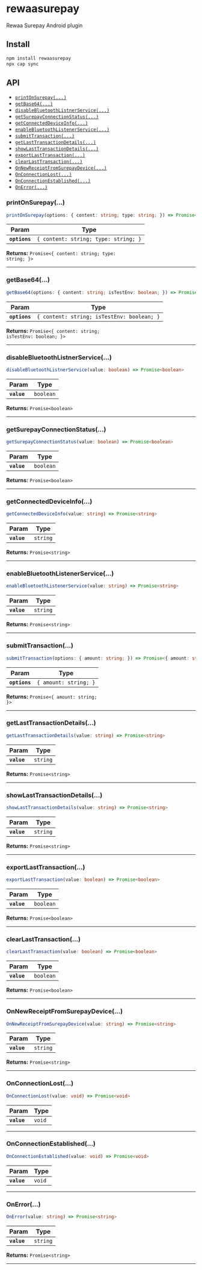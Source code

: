 # rewaasurepay

Rewaa Surepay Android plugin

## Install

```bash
npm install rewaasurepay
npx cap sync
```

## API

<docgen-index>

* [`printOnSurepay(...)`](#printonsurepay)
* [`getBase64(...)`](#getbase64)
* [`disableBluetoothListnerService(...)`](#disablebluetoothlistnerservice)
* [`getSurepayConnectionStatus(...)`](#getsurepayconnectionstatus)
* [`getConnectedDeviceInfo(...)`](#getconnecteddeviceinfo)
* [`enableBluetoothListenerService(...)`](#enablebluetoothlistenerservice)
* [`submitTransaction(...)`](#submittransaction)
* [`getLastTransactionDetails(...)`](#getlasttransactiondetails)
* [`showLastTransactionDetails(...)`](#showlasttransactiondetails)
* [`exportLastTransaction(...)`](#exportlasttransaction)
* [`clearLastTransaction(...)`](#clearlasttransaction)
* [`OnNewReceiptFromSurepayDevice(...)`](#onnewreceiptfromsurepaydevice)
* [`OnConnectionLost(...)`](#onconnectionlost)
* [`OnConnectionEstablished(...)`](#onconnectionestablished)
* [`OnError(...)`](#onerror)

</docgen-index>

<docgen-api>
<!--Update the source file JSDoc comments and rerun docgen to update the docs below-->

### printOnSurepay(...)

```typescript
printOnSurepay(options: { content: string; type: string; }) => Promise<{ content: string; type: string; }>
```

| Param         | Type                                            |
| ------------- | ----------------------------------------------- |
| **`options`** | <code>{ content: string; type: string; }</code> |

**Returns:** <code>Promise&lt;{ content: string; type: string; }&gt;</code>

--------------------


### getBase64(...)

```typescript
getBase64(options: { content: string; isTestEnv: boolean; }) => Promise<{ content: string; isTestEnv: boolean; }>
```

| Param         | Type                                                  |
| ------------- | ----------------------------------------------------- |
| **`options`** | <code>{ content: string; isTestEnv: boolean; }</code> |

**Returns:** <code>Promise&lt;{ content: string; isTestEnv: boolean; }&gt;</code>

--------------------


### disableBluetoothListnerService(...)

```typescript
disableBluetoothListnerService(value: boolean) => Promise<boolean>
```

| Param       | Type                 |
| ----------- | -------------------- |
| **`value`** | <code>boolean</code> |

**Returns:** <code>Promise&lt;boolean&gt;</code>

--------------------


### getSurepayConnectionStatus(...)

```typescript
getSurepayConnectionStatus(value: boolean) => Promise<boolean>
```

| Param       | Type                 |
| ----------- | -------------------- |
| **`value`** | <code>boolean</code> |

**Returns:** <code>Promise&lt;boolean&gt;</code>

--------------------


### getConnectedDeviceInfo(...)

```typescript
getConnectedDeviceInfo(value: string) => Promise<string>
```

| Param       | Type                |
| ----------- | ------------------- |
| **`value`** | <code>string</code> |

**Returns:** <code>Promise&lt;string&gt;</code>

--------------------


### enableBluetoothListenerService(...)

```typescript
enableBluetoothListenerService(value: string) => Promise<string>
```

| Param       | Type                |
| ----------- | ------------------- |
| **`value`** | <code>string</code> |

**Returns:** <code>Promise&lt;string&gt;</code>

--------------------


### submitTransaction(...)

```typescript
submitTransaction(options: { amount: string; }) => Promise<{ amount: string; }>
```

| Param         | Type                             |
| ------------- | -------------------------------- |
| **`options`** | <code>{ amount: string; }</code> |

**Returns:** <code>Promise&lt;{ amount: string; }&gt;</code>

--------------------


### getLastTransactionDetails(...)

```typescript
getLastTransactionDetails(value: string) => Promise<string>
```

| Param       | Type                |
| ----------- | ------------------- |
| **`value`** | <code>string</code> |

**Returns:** <code>Promise&lt;string&gt;</code>

--------------------


### showLastTransactionDetails(...)

```typescript
showLastTransactionDetails(value: string) => Promise<string>
```

| Param       | Type                |
| ----------- | ------------------- |
| **`value`** | <code>string</code> |

**Returns:** <code>Promise&lt;string&gt;</code>

--------------------


### exportLastTransaction(...)

```typescript
exportLastTransaction(value: boolean) => Promise<boolean>
```

| Param       | Type                 |
| ----------- | -------------------- |
| **`value`** | <code>boolean</code> |

**Returns:** <code>Promise&lt;boolean&gt;</code>

--------------------


### clearLastTransaction(...)

```typescript
clearLastTransaction(value: boolean) => Promise<boolean>
```

| Param       | Type                 |
| ----------- | -------------------- |
| **`value`** | <code>boolean</code> |

**Returns:** <code>Promise&lt;boolean&gt;</code>

--------------------


### OnNewReceiptFromSurepayDevice(...)

```typescript
OnNewReceiptFromSurepayDevice(value: string) => Promise<string>
```

| Param       | Type                |
| ----------- | ------------------- |
| **`value`** | <code>string</code> |

**Returns:** <code>Promise&lt;string&gt;</code>

--------------------


### OnConnectionLost(...)

```typescript
OnConnectionLost(value: void) => Promise<void>
```

| Param       | Type              |
| ----------- | ----------------- |
| **`value`** | <code>void</code> |

--------------------


### OnConnectionEstablished(...)

```typescript
OnConnectionEstablished(value: void) => Promise<void>
```

| Param       | Type              |
| ----------- | ----------------- |
| **`value`** | <code>void</code> |

--------------------


### OnError(...)

```typescript
OnError(value: string) => Promise<string>
```

| Param       | Type                |
| ----------- | ------------------- |
| **`value`** | <code>string</code> |

**Returns:** <code>Promise&lt;string&gt;</code>

--------------------

</docgen-api>
